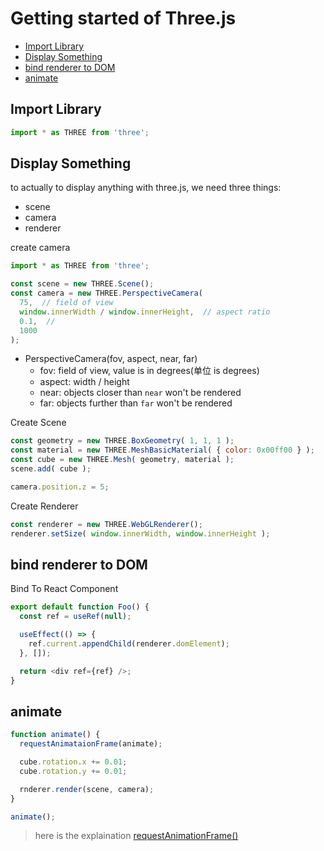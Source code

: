 # Getting started of Three.js

- [Import Library](#import-library)
- [Display Something](#display-something)
- [bind renderer to DOM](#bind-renderer-to-dom)
- [animate](#animate)

## Import Library

```js
import * as THREE from 'three';
```

## Display Something

to actually to display anything with three.js, we need three things: 

- scene
- camera
- renderer

create camera

```js
import * as THREE from 'three';

const scene = new THREE.Scene();
const camera = new THREE.PerspectiveCamera(
  75,  // field of view
  window.innerWidth / window.innerHeight,  // aspect ratio
  0.1,  //
  1000
);
```

- PerspectiveCamera(fov, aspect, near, far)
  - fov: field of view, value is in degrees(单位 is degrees)
  - aspect: width / height
  - near: objects closer than `near` won't be rendered
  - far: objects further than `far` won't be rendered

Create Scene

```js
const geometry = new THREE.BoxGeometry( 1, 1, 1 );
const material = new THREE.MeshBasicMaterial( { color: 0x00ff00 } );
const cube = new THREE.Mesh( geometry, material );
scene.add( cube );

camera.position.z = 5;
```

Create Renderer

```js
const renderer = new THREE.WebGLRenderer();
renderer.setSize( window.innerWidth, window.innerHeight );
```

## bind renderer to DOM

Bind To React Component

```js
export default function Foo() {
  const ref = useRef(null);

  useEffect(() => {
    ref.current.appendChild(renderer.domElement);
  }, []);

  return <div ref={ref} />;
}
```

## animate

```js
function animate() {
  requestAnimataionFrame(animate);

  cube.rotation.x += 0.01;
  cube.rotation.y += 0.01;

  rnderer.render(scene, camera);
}

animate();
```

> here is the explaination [requestAnimationFrame()](javascript-bom-window.md#requestanimationframecallback)


